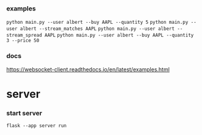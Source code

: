 
### examples
`python main.py --user albert --buy AAPL --quantity 5`
`python main.py --user albert --stream_matches AAPL`
`python main.py --user albert --stream_spread AAPL`
`python main.py --user albert --buy AAPL --quantity 3 --price 50`


### docs 
https://websocket-client.readthedocs.io/en/latest/examples.html



# server 
### start server 
`flask --app server run`